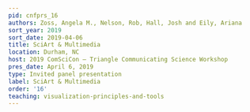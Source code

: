 ```yaml
---
pid: cnfprs_16
authors: Zoss, Angela M., Nelson, Rob, Hall, Josh and Eily, Ariana
sort_year: 2019
sort_date: 2019-04-06
title: SciArt & Multimedia
location: Durham, NC
host: 2019 ComSciCon – Triangle Communicating Science Workshop
pres_date: April 6, 2019
type: Invited panel presentation
label: SciArt & Multimedia
order: '16'
teaching: visualization-principles-and-tools
---
```


